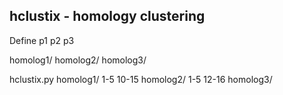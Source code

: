 hclustix - homology clustering
-------------------------------------------------------------------------------

Define p1 p2 p3

homolog1/
homolog2/
homolog3/


hclustix.py homolog1/ 1-5 10-15 homolog2/ 1-5 12-16 homolog3/
